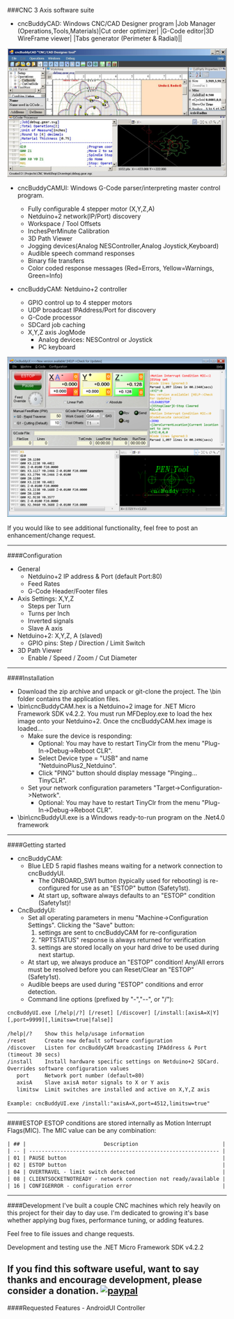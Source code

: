 ###CNC 3 Axis software suite
* cncBuddyCAD: Windows CNC/CAD Designer program
  |Job Manager (Operations,Tools,Materials)|Cut order optimizer|
  |G-Code editor|3D WireFrame viewer|
  |Tabs generator (Perimeter & Radial)||

![CncBuddyCAD](/images/cncBuddyCAD.png)

* cncBuddyCAMUI: Windows G-Code parser/interpreting master control program. 
  - Fully configurable 4 stepper motor (X,Y,Z,A)
  - Netduino+2 network(IP/Port) discovery
  - Workspace / Tool Offsets
  - InchesPerMinute Calibration
  - 3D Path Viewer
  - Jogging devices(Analog NESController,Analog Joystick,Keyboard)
  - Audible speech command responses
  - Binary file transfers
  - Color coded response messages (Red=Errors, Yellow=Warnings, Green=Info)

* cncBuddyCAM: Netduino+2 controller
  - GPIO control up to 4 stepper motors
  - UDP broadcast IPAddress/Port for discovery
  - G-Code processor
  - SDCard job caching
  - X,Y,Z axis JogMode
    - Analog devices: NESControl or Joystick 
    - PC keyboard 

![CncBuddyUI](/images/cncBuddyUI.png)

If you would like to see additional functionality, feel free to post an enhancement/change request.

-----------------------
####Configuration
* General
  - Netduino+2 IP address & Port (default Port:80)
  - Feed Rates
  - G-Code Header/Footer files
* Axis Settings: X,Y,Z
  - Steps per Turn
  - Turns per Inch
  - Inverted signals
  - Slave A axis
* Netduino+2: X,Y,Z, A (slaved)
  - GPIO pins: Step / Direction / Limit Switch
* 3D Path Viewer
  - Enable / Speed / Zoom / Cut Diameter

-----------------------
####Installation
- Download the zip archive and unpack or git-clone the project. The \bin folder contains the application files.
- \bin\cncBuddyCAM.hex is a Netduino+2 image for .NET Micro Framework SDK v4.2.2.  You must run MFDeploy.exe to load the hex image onto your Netduino+2. Once the cncBuddyCAM.hex image is loaded...
  - Make sure the device is responding: 
    - Optional: You may have to restart TinyClr from the menu "Plug-In->Debug->Reboot CLR".
    - Select Device type = "USB" and name "NetduinoPlus2_Netduino".
    - Click "PING" button should display message "Pinging... TinyCLR".
  - Set your network configuration parameters "Target->Configuration->Network".
    - Optional: You may have to restart TinyClr from the menu "Plug-In->Debug->Reboot CLR".
- \bin\cncBuddyUI.exe is a Windows ready-to-run program on the .Net4.0 framework
 
-----------------------
####Getting started
- cncBuddyCAM:
  - Blue LED 5 rapid flashes means waiting for a network connection to cncBuddyUI.
    - The ONBOARD_SW1 button (typically used for rebooting) is re-configured for use as an "ESTOP" button (Safety1st).
    - At start up, software always defaults to an "ESTOP" condition (Safety1st)!
- CncBuddyUI:
  - Set all operating parameters in menu "Machine->Configuration Settings". Clicking the "Save" button:
    1. settings are sent to cncBuddyCAM for re-configuration
    2. "RPTSTATUS" response is always returned for verification
    3. settings are stored locally on your hard drive to be used during next startup.
  - At start up, we always produce an "ESTOP" condition! Any/All errors must be resolved before you can Reset/Clear an "ESTOP" (Safety1st).
  - Audible beeps are used during "ESTOP" conditions and error detection.
  - Command line options (prefixed by "-","--", or "/"):
~~~~
cncBuddyUI.exe [/help|/?] [/reset] [/discover] [/install:[axisA=X|Y][,port=9999][,limitsw=true|false]] 

/help|/?    Show this help/usage information
/reset      Create new default software configuration
/discover   Listen for cncBuddyCAM broadcasting IPAddress & Port (timeout 30 secs)
/install    Install hardware specific settings on Netduino+2 SDCard. Overrides software configuration values
   port     Network port number (default=80)
   axisA    Slave axisA motor signals to X or Y axis
   limitsw  Limit switches are installed and active on X,Y,Z axis

Example: cncBuddyUI.exe /install:"axisA=X,port=4512,limitsw=true"
~~~~

-----------------------
####ESTOP
ESTOP conditions are stored internally as Motion Interrupt Flags(MIC). The MIC value can be any combination:

	| ## |                         Description                           |
	| -- | ------------------------------------------------------------- |
	| 01 | PAUSE button                                                  |
	| 02 | ESTOP button                                                  |
	| 04 | OVERTRAVEL - limit switch detected                            |
	| 08 | CLIENTSOCKETNOTREADY - network connection not ready/available |
	| 16 | CONFIGERROR - configuration error                             |

-----------------------
####Development
I've built a couple CNC machines which rely heavily on this project for their day to day use.
I'm dedicated to growing it's base whether applying bug fixes, performance tuning, or adding features.

Feel free to file issues and change requests.

Development and testing use the .NET Micro Framework SDK v4.2.2

If you find this software useful, want to say thanks and encourage development, please consider a donation.
[![paypal](https://www.paypalobjects.com/en_US/i/btn/btn_donateCC_LG.gif)](https://www.paypal.com/cgi-bin/webscr?cmd=_donations&business=ZMMCYGL8QD8BW&lc=US&item_name=cncBuddy%20XProject&item_number=cncBuddy&currency_code=USD&bn=PP%2dDonationsBF%3abtn_donateCC_LG%2egif%3aNonHosted)
-----------------------
####Requested Features
    - AndroidUI Controller
